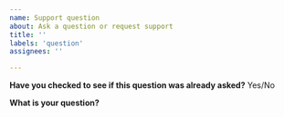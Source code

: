 ```yaml
---
name: Support question
about: Ask a question or request support
title: ''
labels: 'question'
assignees: ''

---
```


**Have you checked to see if this question was already asked?**
Yes/No

**What is your question?**
